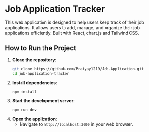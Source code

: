 # **Job Application Tracker**

This web application is designed to help users keep track of their job applications. It allows users to add, manage, and organize their job applications efficiently. Built with React, chart.js and Tailwind CSS.

## **How to Run the Project**
1. **Clone the repository**:
    ```bash
    git clone https://github.com/Pratyay1219/Job-Application.git
    cd job-application-tracker
    ```
2. **Install dependencies**:
    ```bash
    npm install
    ```
3. **Start the development server**:
    ```bash
    npm run dev
    ```
4. **Open the application**:
   - Navigate to `http://localhost:3000` in your web browser.
